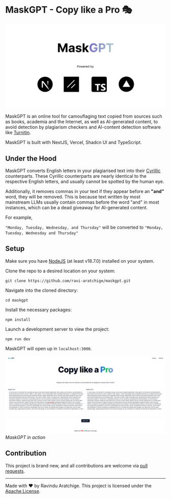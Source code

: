 # MaskGPT - Copy like a Pro 🎭

<img src="./assets/banner.png">

MaskGPT is an online tool for camouflaging text copied from sources such as books, academia and the Internet, as well as AI-generated content, to avoid detection by plagiarism checkers and AI-content detection software like <a href="https://www.turnitin.com/">Turnitin</a>.

MaskGPT is built with NextJS, Vercel, Shadcn UI and TypeScript.

## Under the Hood

MaskGPT converts English letters in your plagiarised text into their <a href="https://en.wikipedia.org/wiki/Cyrillic_script">Cyrillic</a> counterparts. These Cyrillic counterparts are nearly identical to the respective English letters, and usually cannot be spotted by the human eye.

Additionally, it removes commas in your text if they appear before an <b>"and"</b> word, they will be removed. This is because text written by most mainstream LLMs usually contain commas before the word "and" in most instances, which can be a dead giveaway for AI-generated content.

For example,

`"Monday, Tuesday, Wednesday, and Thursday"` will be converted to `"Monday, Tuesday, Wednesday and Thursday"`

## Setup

Make sure you have <a href="https://nodejs.org/en">NodeJS</a> (at least v18.7.0) installed on your system.

Clone the repo to a desired location on your system:

```shell
git clone https://github.com/ravi-aratchige/maskgpt.git
```

Navigate into the cloned directory:

```shell
cd maskgpt
```

Install the necessary packages:

```shell
npm install
```

Launch a development server to view the project:

```shell
npm run dev
```

MaskGPT will open up in <a>`localhost:3000`</a>.

<img src="./assets/screenshot.png">
<em>MaskGPT in action</em>

## Contribution

This project is brand new, and all contributions are welcome via <a href="https://github.com/ravi-aratchige/maskgpt/pulls">pull requests</a>.

---

Made with ❤️ by Ravindu Aratchige. This project is licensed under the <a href="https://github.com/ravi-aratchige/maskgpt/blob/main/LICENSE">Apache License</a>.
